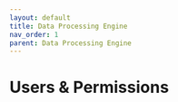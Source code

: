 ```yaml
---
layout: default
title: Data Processing Engine
nav_order: 1
parent: Data Processing Engine
---
```

# Users & Permissions
